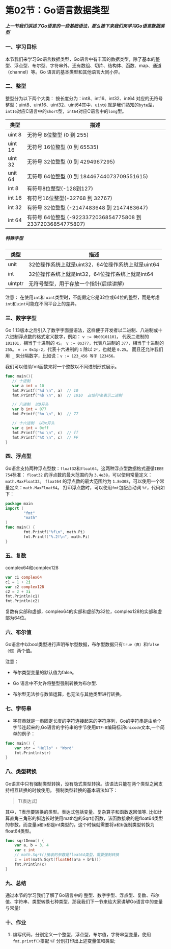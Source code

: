 # 第02节：Go语言数据类型

##### 上一节我们讲述了Go语言的一些基础语法，那么接下来我们来学习Go语言数据类型

### 一、学习目标

本节我们来学习Go语言数据类型，Go语言中有丰富的数据类型，除了基本的整型、浮点型、布尔型、字符串外，还有数组、切片、结构体、函数、map、通道（channel）等。Go 语言的基本类型和其他语言大同小异。

### 二、整型

整型分为以下两个大类： 按长度分为：int8、int16、int32、int64 对应的无符号整型：uint8、uint16、uint32、uint64其中，`uint8` 就是我们熟知的`byte`型，`int16`对应C语言中的`short`型，`int64`对应C语言中的`long`型。

|类型|描述|
|---|---|
|uint 8| 无符号 8位整型 (0 到 255)|
|uint 16| 无符号 16位整型 (0 到 65535)|
|uint 32| 无符号 32位整型 (0 到 4294967295)|
|unit 64|无符号 64位整型 (0 到 18446744073709551615)|
|int 8| 有符号8位整型(-128到127)|
|int 16| 有符号16位整型(-32768 到 32767)|
|int 32| 有符号 32位整型 (-2147483648 到 2147483647)|
|int 64| 有符号 64位整型 (-9223372036854775808 到 23372036854775807)|

##### 特殊字型

|类型|描述 |
|---|---|
|unit |32位操作系统上就是uint32，64位操作系统上就是uint64|
|int | 32位操作系统上就是int32，64位操作系统上就是int64|
|uintptr|无符号整型，用于存放一个指针(后续讲解)|

注意： 在使用`int`和 `uint`类型时，不能假定它是32位或64位的整型，而是考虑`int`和`uint`可能在不同平台上的差异。

### 三、数字字型

Go 1.13版本之后引入了数字字面量语法，这样便于开发者以二进制、八进制或十六进制浮点数的格式定义数字，例如：
`v := 0b00101101`， 代表二进制的 `101101`，相当于十进制的 `45`。 `v := 0o377`，代表八进制的 `377`，相当于十进制的 `255`。 `v := 0x1p-2`，代表十六进制的 `1` 除以 `2²`，也就是 `0.25`。 而且还允许我们用` _` 来分隔数字，比如说：`v := 123_456 等于 123456。`

我们可以借助fmt函数来将一个整数以不同进制形式展示。

 ```go
func main(){
	// 十进制
	var a int = 10
	fmt.Printf("%d \n", a)  // 10
	fmt.Printf("%b \n", a)  // 1010  占位符%b表示二进制

	// 八进制  以0开头
	var b int = 077
	fmt.Printf("%o \n", b)  // 77

	// 十六进制  以0x开头
	var c int = 0xff
	fmt.Printf("%x \n", c)  // ff
	fmt.Printf("%X \n", c)  // FF
}
```

### 四、浮点型

Go语言支持两种浮点型数：`float32`和`float64`。这两种浮点型数据格式遵循`IEEE 754`标准： `float32` 的浮点数的最大范围约为 `3.4e38`，可以使用常量定义：`math.MaxFloat32`。 `float64` 的浮点数的最大范围约为 `1.8e308`，可以使用一个常量定义：`math.MaxFloat64`。
打印浮点数时，可以使用`fmt`包配合动词 `%f`，代码如下：

```go
package main
import (
        "fmt"
        "math"
)
func main() {
        fmt.Printf("%f\n", math.Pi)
        fmt.Printf("%.2f\n", math.Pi)
}
```

### 五、复数

 complex64和complex128

 ```go
 var c1 complex64
c1 = 1 + 2i
var c2 complex128
c2 = 2 + 3i
fmt.Println(c1)
fmt.Println(c2)
```

复数有实部和虚部，complex64的实部和虚部为32位，complex128的实部和虚部为64位。

### 六、布尔值

Go语言中以bool类型进行声明布尔型数据，布尔型数据只有`true（真）`和`false（假）`两个值。

注意：

* 布尔类型变量的默认值为false。

* Go 语言中不允许将整型强制转换为布尔型.

* 布尔型无法参与数值运算，也无法与其他类型进行转换。

### 七、字符串

* 字符串就是一串固定长度的字符连接起来的字符序列，Go的字符串是由单个字节连起来的,Go语言的字符串的字节使用`UTF-8`编码标识`Unicode`文本,一个简单的例子：

```go
func main() {
	var str = "Hello" + "Word"
	fmt.Println(str)
}
```

### 八、类型转换

Go语言中只有强制类型转换，没有隐式类型转换。该语法只能在两个类型之间支持相互转换的时候使用。
强制类型转换的基本语法如下：

> T(表达式)

其中，T表示要转换的类型。表达式包括变量、复杂算子和函数返回值等.
比如计算直角三角形的斜边长时使用math包的Sqrt()函数，该函数接收的是float64类型的参数，而变量a和b都是int类型的，这个时候就需要将a和b强制类型转换为float64类型。

```go
func sqrtDemo() {
	var a, b = 3, 4
	var c int
	// math.Sqrt()接收的参数是float64类型，需要强制转换
	c = int(math.Sqrt(float64(a*a + b*b)))
	fmt.Println(c)
}
```

### 九、总结

通过本节的学习我们了解了Go语言中的 整型、数字字型、浮点型、复数、布尔值、字符串、类型转换七种类型，那我我们下一节来给大家讲解Go语言中的变量与常量!

### 十、作业

1. 编写代码，分别定义一个整型，浮点型，布尔值，字符串型变量，使用 `fmt.printf()`搭配 `%T` 分别打印出上述变量值和类型;

